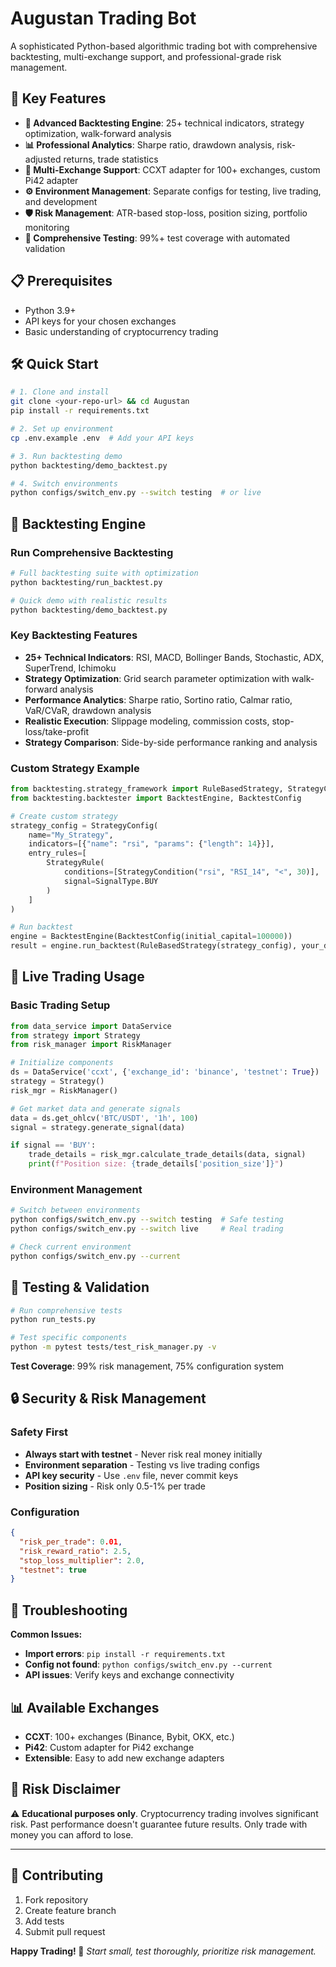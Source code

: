 # Augustan Trading Bot

A sophisticated Python-based algorithmic trading bot with comprehensive backtesting, multi-exchange support, and professional-grade risk management.

## 🚀 Key Features

- **🔬 Advanced Backtesting Engine**: 25+ technical indicators, strategy optimization, walk-forward analysis
- **📊 Professional Analytics**: Sharpe ratio, drawdown analysis, risk-adjusted returns, trade statistics
- **🔄 Multi-Exchange Support**: CCXT adapter for 100+ exchanges, custom Pi42 adapter
- **⚙️ Environment Management**: Separate configs for testing, live trading, and development
- **🛡️ Risk Management**: ATR-based stop-loss, position sizing, portfolio monitoring
- **🧪 Comprehensive Testing**: 99%+ test coverage with automated validation

## 📋 Prerequisites

- Python 3.9+
- API keys for your chosen exchanges
- Basic understanding of cryptocurrency trading

## 🛠️ Quick Start

```bash
# 1. Clone and install
git clone <your-repo-url> && cd Augustan
pip install -r requirements.txt

# 2. Set up environment
cp .env.example .env  # Add your API keys

# 3. Run backtesting demo
python backtesting/demo_backtest.py

# 4. Switch environments
python configs/switch_env.py --switch testing  # or live
```

## 🔬 Backtesting Engine

### **Run Comprehensive Backtesting**
```bash
# Full backtesting suite with optimization
python backtesting/run_backtest.py

# Quick demo with realistic results
python backtesting/demo_backtest.py
```

### **Key Backtesting Features**
- **25+ Technical Indicators**: RSI, MACD, Bollinger Bands, Stochastic, ADX, SuperTrend, Ichimoku
- **Strategy Optimization**: Grid search parameter optimization with walk-forward analysis
- **Performance Analytics**: Sharpe ratio, Sortino ratio, Calmar ratio, VaR/CVaR, drawdown analysis
- **Realistic Execution**: Slippage modeling, commission costs, stop-loss/take-profit
- **Strategy Comparison**: Side-by-side performance ranking and analysis

### **Custom Strategy Example**
```python
from backtesting.strategy_framework import RuleBasedStrategy, StrategyConfig, StrategyRule, StrategyCondition, SignalType
from backtesting.backtester import BacktestEngine, BacktestConfig

# Create custom strategy
strategy_config = StrategyConfig(
    name="My_Strategy",
    indicators=[{"name": "rsi", "params": {"length": 14}}],
    entry_rules=[
        StrategyRule(
            conditions=[StrategyCondition("rsi", "RSI_14", "<", 30)],
            signal=SignalType.BUY
        )
    ]
)

# Run backtest
engine = BacktestEngine(BacktestConfig(initial_capital=100000))
result = engine.run_backtest(RuleBasedStrategy(strategy_config), your_data)
```

## 🎯 Live Trading Usage

### **Basic Trading Setup**
```python
from data_service import DataService
from strategy import Strategy
from risk_manager import RiskManager

# Initialize components
ds = DataService('ccxt', {'exchange_id': 'binance', 'testnet': True})
strategy = Strategy()
risk_mgr = RiskManager()

# Get market data and generate signals
data = ds.get_ohlcv('BTC/USDT', '1h', 100)
signal = strategy.generate_signal(data)

if signal == 'BUY':
    trade_details = risk_mgr.calculate_trade_details(data, signal)
    print(f"Position size: {trade_details['position_size']}")
```

### **Environment Management**
```bash
# Switch between environments
python configs/switch_env.py --switch testing  # Safe testing
python configs/switch_env.py --switch live     # Real trading

# Check current environment
python configs/switch_env.py --current
```

## 🧪 Testing & Validation

```bash
# Run comprehensive tests
python run_tests.py

# Test specific components
python -m pytest tests/test_risk_manager.py -v
```

**Test Coverage**: 99% risk management, 75% configuration system

## 🔒 Security & Risk Management

### **Safety First**
- **Always start with testnet** - Never risk real money initially
- **Environment separation** - Testing vs live trading configs
- **API key security** - Use `.env` file, never commit keys
- **Position sizing** - Risk only 0.5-1% per trade

### **Configuration**
```json
{
  "risk_per_trade": 0.01,
  "risk_reward_ratio": 2.5,
  "stop_loss_multiplier": 2.0,
  "testnet": true
}
```

## 🐛 Troubleshooting

**Common Issues:**
- **Import errors**: `pip install -r requirements.txt`
- **Config not found**: `python configs/switch_env.py --current`
- **API issues**: Verify keys and exchange connectivity

## 📊 Available Exchanges

- **CCXT**: 100+ exchanges (Binance, Bybit, OKX, etc.)
- **Pi42**: Custom adapter for Pi42 exchange
- **Extensible**: Easy to add new exchange adapters

## 🚨 Risk Disclaimer

⚠️ **Educational purposes only**. Cryptocurrency trading involves significant risk. Past performance doesn't guarantee future results. Only trade with money you can afford to lose.

---

## 🤝 Contributing

1. Fork repository
2. Create feature branch  
3. Add tests
4. Submit pull request

**Happy Trading! 🚀** *Start small, test thoroughly, prioritize risk management.*
